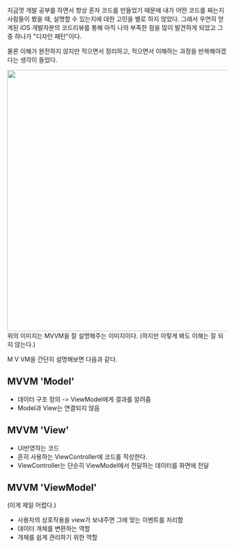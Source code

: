 지금껏 개발 공부를 하면서 항상 혼자 코드를 만들었기 때문에 내가 어떤 코드를 짜는지 사람들이 봤을 때, 설명할 수 있는지에 대한 고민을 별로 하지 않았다.
그래서 우연히 얻게된 iOS 개발자분의 코드리뷰를 통해 아직 나의 부족한 점을 많이 발견하게 되었고 그 중 하나가 "디자인 패턴"이다. 

물론 이해가 완전하지 않지만 적으면서 정리하고, 적으면서 이해하는 과정을 반복해야겠다는 생각이 들었다.

<img src ="https://user-images.githubusercontent.com/78063938/182079590-f2108bd6-eb32-43bf-986e-81956646fb0a.png" width = "600">
위의 이미지는 MVVM을 잘 설명해주는 이미지이다.
(하지만 이렇게 봐도 이해는 잘 되지 않는다.)

M V VM을 간단히 설명해보면 다음과 같다. 
## MVVM 'Model'
- 데이터 구조 정의 -> ViewModel에게 결과를 알려줌
- Model과 View는 연결되지 않음
## MVVM 'View'
- UI반영하는 코드
- 흔히 사용하는 ViewController에 코드를 작성한다. 
- ViewController는 단순히 ViewModel에서 전달하는 데이터를 화면에 전달
## MVVM 'ViewModel'
(이게 제일 어렵다.)
- 사용자의 상호작용을 view가 보내주면 그에 맞는 이벤트를 처리함
- 데이터 개체를 변환하는 역할
- 개체를 쉽게 관리하기 위한 역할
